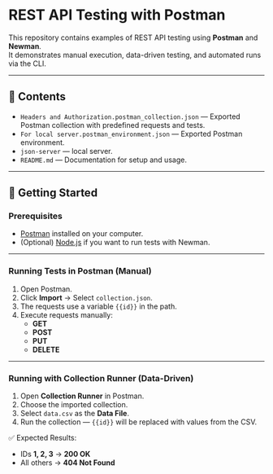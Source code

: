 # REST API Testing with Postman

This repository contains examples of REST API testing using **Postman** and **Newman**.  
It demonstrates manual execution, data-driven testing, and automated runs via the CLI.

---

## 📂 Contents

- `Headers and Authorization.postman_collection.json` — Exported Postman collection with predefined requests and tests.
- `For local server.postman_environment.json` — Exported Postman environment.
- `json-server` — local server. 
- `README.md` — Documentation for setup and usage.

---

## 🚀 Getting Started

### Prerequisites

- [Postman](https://www.postman.com/downloads/) installed on your computer.
- (Optional) [Node.js](https://nodejs.org/) if you want to run tests with Newman.

---

### Running Tests in Postman (Manual)

1. Open Postman.
2. Click **Import** → Select `collection.json`.
3. The requests use a variable `{{id}}` in the path.
4. Execute requests manually:
   - **GET**
   - **POST**
   - **PUT**
   - **DELETE**

---

### Running with Collection Runner (Data-Driven)

1. Open **Collection Runner** in Postman.
2. Choose the imported collection.
3. Select `data.csv` as the **Data File**.
4. Run the collection — `{{id}}` will be replaced with values from the CSV.

✅ Expected Results:
- IDs **1, 2, 3** → **200 OK**
- All others → **404 Not Found**